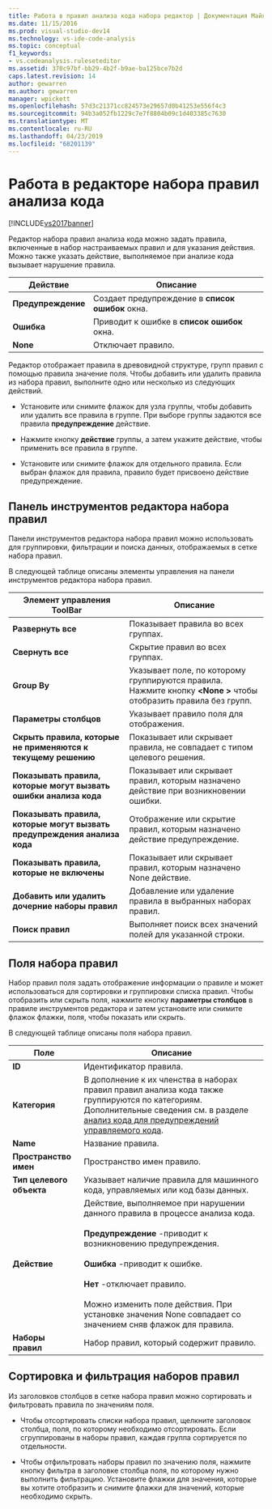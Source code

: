 ```yaml
---
title: Работа в правил анализа кода набора редактор | Документация Майкрософт
ms.date: 11/15/2016
ms.prod: visual-studio-dev14
ms.technology: vs-ide-code-analysis
ms.topic: conceptual
f1_keywords:
- vs.codeanalysis.ruleseteditor
ms.assetid: 370c97bf-bb29-4b2f-b9ae-ba125bce7b2d
caps.latest.revision: 14
author: gewarren
ms.author: gewarren
manager: wpickett
ms.openlocfilehash: 57d3c21371cc824573e29657d0b41253e556f4c3
ms.sourcegitcommit: 94b3a052fb1229c7e7f8804b09c1d403385c7630
ms.translationtype: MT
ms.contentlocale: ru-RU
ms.lasthandoff: 04/23/2019
ms.locfileid: "68201139"
---
```

# <a name="working-in-the-code-analysis-rule-set-editor"></a>Работа в редакторе набора правил анализа кода
[!INCLUDE[vs2017banner](../includes/vs2017banner.md)]

Редактор набора правил анализа кода можно задать правила, включенные в набор настраиваемых правил и для указания действия. Можно также указать действие, выполняемое при анализе кода вызывает нарушение правила.  
  
|Действие|Описание|  
|------------|-----------------|  
|**Предупреждение**|Создает предупреждение в **список ошибок** окна.|  
|**Ошибка**|Приводит к ошибке в **список ошибок** окна.|  
|**None**|Отключает правило.|  
  
 Редактор отображает правила в древовидной структуре, групп правил с помощью правила значение поля. Чтобы добавить или удалить правила из набора правил, выполните одно или несколько из следующих действий.  
  
- Установите или снимите флажок для узла группы, чтобы добавить или удалить все правила в группе. При выборе группы задаются все правила **предупреждение** действие.  
  
- Нажмите кнопку **действие** группы, а затем укажите действие, чтобы применить все правила в группе.  
  
- Установите или снимите флажок для отдельного правила. Если выбран флажок для правила, правило будет присвоено действие предупреждение.  
  
## <a name="rule-set-editor-toolbar"></a>Панель инструментов редактора набора правил  
 Панели инструментов редактора набора правил можно использовать для группировки, фильтрации и поиска данных, отображаемых в сетке набора правил.  
  
 В следующей таблице описаны элементы управления на панели инструментов редактора набора правил.  
  
|Элемент управления ToolBar|Описание|  
|---------------------|-----------------|  
|**Развернуть все**|Показывает правила во всех группах.|  
|**Свернуть все**|Скрытие правил во всех группах.|  
|**Group By**|Указывает поле, по которому группируются правила. Нажмите кнопку  **\<None >** чтобы отобразить правила без групп.|  
|**Параметры столбцов**|Указывает правило поля для отображения.|  
|**Скрыть правила, которые не применяются к текущему решению**|Показывает или скрывает правила, не совпадает с типом целевого решения.|  
|**Показывать правила, которые могут вызвать ошибки анализа кода**|Показывает или скрывает правил, которым назначено действие при возникновении ошибки.|  
|**Показывать правила, которые могут вызвать предупреждения анализа кода**|Отображение или скрытие правил, которым назначено действие предупреждение.|  
|**Показывать правила, которые не включены**|Показывает или скрывает правил, которым назначено None действие.|  
|**Добавить или удалить дочерние наборы правил**|Добавление или удаление правила в выбранных наборах правил.|  
|**Поиск правил**|Выполняет поиск всех значений полей для указанной строки.|  
  
## <a name="rule-set-fields"></a>Поля набора правил  
 Набор правил поля задать отображение информации о правиле и может использоваться для сортировки и группировки списка правил. Чтобы отобразить или скрыть поля, нажмите кнопку **параметры столбцов** в правиле инструментов редактора и затем установите или снимите флажок флажки, поля, чтобы показать или скрыть.  
  
 В следующей таблице описаны поля набора правил.  
  
|Поле|Описание|  
|-----------|-----------------|  
|**ID**|Идентификатор правила.|  
|**Категория**|В дополнение к их членства в наборах правил правил анализа кода также группируются по категориям. Дополнительные сведения см. в разделе [анализ кода для предупреждений управляемого кода](../code-quality/code-analysis-for-managed-code-warnings.md).|  
|**Name**|Название правила.|  
|**Пространство имен**|Пространство имен правило.|  
|**Тип целевого объекта**|Указывает наличие правила для машинного кода, управляемых или код базы данных.|  
|**Действие**|Действие, выполняемое при нарушении данного правила в процессе анализа кода.<br /><br /> **Предупреждение** -приводит к возникновению предупреждения.<br /><br /> **Ошибка** -приводит к ошибке.<br /><br /> **Нет** -отключает правило.<br /><br /> Можно изменить поле действия. При установке значения None совпадает со значением сняв флажок для правила.|  
|**Наборы правил**|Набор правил, который содержит правило.|  
  
## <a name="sorting-and-filtering-rule-sets"></a>Сортировка и фильтрация наборов правил  
 Из заголовков столбцов в сетке набора правил можно сортировать и фильтровать правила по значениям поля.  
  
- Чтобы отсортировать списки набора правил, щелкните заголовок столбца, поля, по которому необходимо отсортировать. Если сгруппированы в наборы правил, каждая группа сортируется по отдельности.  
  
- Чтобы отфильтровать наборы правил по значению поля, нажмите кнопку фильтра в заголовке столбца поля, по которому нужно выполнить фильтрацию. Установите флажки для значения, которые вы хотите отобразить и снимите флажки для значений, которые необходимо скрыть.
